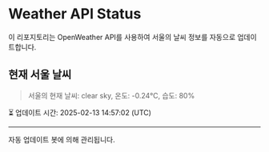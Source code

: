 
# Weather API Status

이 리포지토리는 OpenWeather API를 사용하여 서울의 날씨 정보를 자동으로 업데이트합니다.

## 현재 서울 날씨
> 서울의 현재 날씨: clear sky, 온도: -0.24°C, 습도: 80%

⏳ 업데이트 시간: 2025-02-13 14:57:02 (UTC)

---
자동 업데이트 봇에 의해 관리됩니다.
